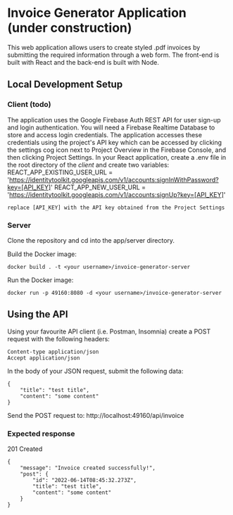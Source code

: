 # Invoice Generator Application (under construction)

This web application allows users to create styled .pdf invoices by submitting the required information through a web form.  The front-end is built with React and the back-end is built with Node.

## Local Development Setup

### Client (todo)

The application uses the Google Firebase Auth REST API for user sign-up and login authentication. You will need a Firebase Realtime Database to store and access login credentials.
The application accesses these credentials using the project's API key which can be accessed by clicking the settings cog icon next to Project Overview in the Firebase Console, and then clicking Project Settings.
In your React application, create a .env file in the root directory of the *client* and create two variables:
	REACT_APP_EXISTING_USER_URL = 'https://identitytoolkit.googleapis.com/v1/accounts:signInWithPassword?key=[API_KEY]'
	REACT_APP_NEW_USER_URL = 'https://identitytoolkit.googleapis.com/v1/accounts:signUp?key=[API_KEY]'
	
	replace [API_KEY] with the API key obtained from the Project Settings

### Server

Clone the repository and cd into the app/server directory.

Build the Docker image:
```
docker build . -t <your username>/invoice-generator-server
```

Run the Docker image:
```    
docker run -p 49160:8080 -d <your username>/invoice-generator-server
```


## Using the API

Using your favourite API client (i.e. Postman, Insomnia) create a POST request with the following headers:
```
Content-type application/json
Accept application/json
```

In the body of your JSON request, submit the following data:
```
{
	"title": "test title",
	"content": "some content"
}
```

Send the POST request to: http://localhost:49160/api/invoice

### Expected response

201 Created
```
{
	"message": "Invoice created successfully!",
	"post": {
		"id": "2022-06-14T08:45:32.273Z",
		"title": "test title",
		"content": "some content"
	}
}
```

